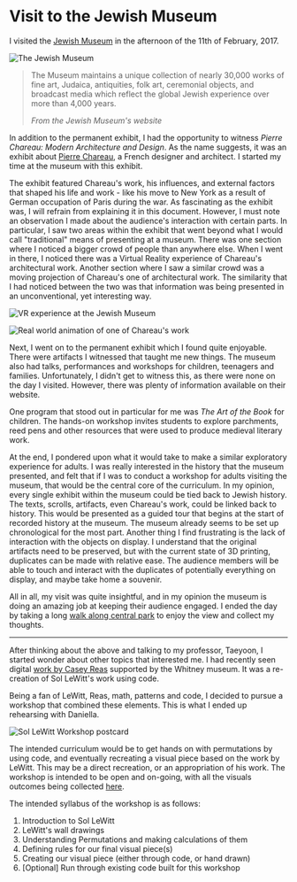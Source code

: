 # Visit to the Jewish Museum 

I visited the [Jewish Museum](http://thejewishmuseum.org/about) in the afternoon of the 11th of February, 2017. 

![The Jewish Museum](http://blog.mithru.com/wp-content/uploads/2017/02/IMG_20170211_145219.jpg)

> The Museum maintains a unique collection of nearly 30,000 works of fine art, Judaica, antiquities, folk art, ceremonial objects, and broadcast media which reflect the global Jewish experience over more than 4,000 years. 
> 
> *From the Jewish Museum's website*

In addition to the permanent exhibit, I had the opportunity to witness *Pierre Chareau: Modern Architecture and Design*. As the name suggests, it was an exhibit about [Pierre Chareau](https://en.wikipedia.org/wiki/Pierre_Chareau), a French designer and architect. I started my time at the museum with this exhibit. 

The exhibit featured Chareau's work, his influences, and external factors that shaped his life and work - like his move to New York as a result of German occupation of Paris during the war. As fascinating as the exhibit was, I will refrain from explaining it in this document. However, I must note an observation I made about the audience's interaction with certain parts. In particular, I saw two areas within the exhibit that went beyond what I would call "traditional" means of presenting at a museum. There was one section where I noticed a bigger crowd of people than anywhere else. When I went in there, I noticed there was a Virtual Reality experience of Chareau's architectural work. Another section where I saw a similar crowd was a moving projection of Chareau's one of architectural work. The similarity that I had noticed between the two was that information was being presented in an unconventional, yet interesting way. 

![VR experience at the Jewish Museum](http://blog.mithru.com/wp-content/uploads/2017/02/IMG_20170211_151621.jpg)

![Real world animation of one of Chareau's work](http://blog.mithru.com/wp-content/uploads/2017/02/IMG_20170211_151935.jpg)

Next, I went on to the permanent exhibit which I found quite enjoyable. There were artifacts I witnessed that taught me new things. The museum also had talks, performances and workshops for children, teenagers and families. Unfortunately, I didn't get to witness this, as there were none on the day I visited. However, there was plenty of information available on their website. 

One program that stood out in particular for me was *The Art of the Book* for children. The hands-on workshop invites students to explore parchments, reed pens and other resources that were used to produce medieval literary work. 

At the end, I pondered upon what it would take to make a similar exploratory experience for adults. I was really interested in the history that the museum presented, and felt that if I was to conduct a workshop for adults visiting the museum, that would be the central core of the curriculum. In my opinion, every single exhibit within the museum could be tied back to Jewish history. The texts, scrolls, artifacts, even Chareau's work, could be linked back to history. This would be presented as a guided tour that begins at the start of recorded history at the museum. The museum already seems to be set up chronological for the most part. Another thing I find frustrating is the lack of interaction with the objects on display. I understand that the original artifacts need to be preserved, but with the current state of 3D printing, duplicates can be made with relative ease. The audience members will be able to touch and interact with the duplicates of potentially everything on display, and maybe take home a souvenir.  

All in all, my visit was quite insightful, and in my opinion the museum is doing an amazing job at keeping their audience engaged. I ended the day by taking a long [walk along central park](https://www.instagram.com/p/BQZt_NTlxv5/?taken-by=mithru) to enjoy the view and collect my thoughts. 

----------

After thinking about the above and talking to my professor, Taeyoon, I started wonder about other topics that interested me. I had recently seen digital [work by Casey Reas](http://artport.whitney.org/commissions/softwarestructures/text.html) supported by the Whitney museum. It was a re-creation of Sol LeWitt's work using code. 

Being a fan of LeWitt, Reas, math, patterns and code, I decided to pursue a workshop that combined these elements. This is what I ended up rehearsing with Daniella.

![Sol LeWitt Workshop postcard](http://i1.wp.com/blog.mithru.com/wp-content/uploads/2017/02/Sol-LeWitt-poster.png)

The intended curriculum would be to get hands on with permutations by using code, and eventually recreating a visual piece based on the work by LeWitt. This may be a direct recreation, or an appropriation of his work. The workshop is intended to be open and on-going, with all the visuals outcomes being collected [here](https://goo.gl/photos/rYXBmKccnKhhoaoeA).

The intended syllabus of the workshop is as follows:

1. Introduction to Sol LeWitt
2. LeWitt's wall drawings
3. Understanding Permutations and making calculations of them
4. Defining rules for our final visual piece(s)
5. Creating our visual piece (either through code, or hand drawn)
6. [Optional] Run through existing code built for this workshop
